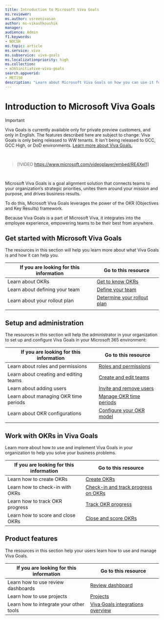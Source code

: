 ```yaml
---
title: Introduction to Microsoft Viva Goals
ms.reviewer: 
ms.author: vsreenivasan
author: ms-vikashkoushik
manager: 
audience: Admin
f1.keywords:
- NOCSH
ms.topic: article
ms.service: viva
ms.subservice: viva-goals
ms.localizationpriority: high
ms.collection:  
- m365initiative-viva-goals  
search.appverid:
- MET150
description: "Learn about Microsoft Viva Goals on how you can use it for organizing and tracking individual and organizational goals."
---
```


# Introduction to Microsoft Viva Goals


> [!IMPORTANT]
> Viva Goals is currently available only for private preview customers, and only in English. The features described here are subject to change. Viva Goals is only being released to WW tenants. It isn't being released to GCC, GCC High, or DoD environments. [Learn more about Viva Goals.](https://go.microsoft.com/fwlink/?linkid=2189933)

</br>

> [!VIDEO https://www.microsoft.com/videoplayer/embed/RE4XeI1]  

</br>

Microsoft Viva Goals is a goal alignment solution that connects teams to your organization’s strategic priorities, unites them around your mission and purpose, and drives business results. 

To do this, Microsoft Viva Goals leverages the power of the OKR (Objectives and Key Results) framework. 

Because Viva Goals is a part of Microsoft Viva, it integrates into the employee experience, empowering teams to be their best from anywhere. 

## Get started with Microsoft Viva Goals

The resources in this section will help you learn more about what Viva Goals is and how it can help you.

|If you are looking for this information  |Go to this resource  |
|---------|---------|
|Learn about OKRs     |[Get to know OKRs](/viva/goals/get-to-know-okrs)        |
|Learn about defining your team |[Define your team](/viva/goals/define-your-team) |
|Learn about your rollout plan     |[Determine your rollout plan](/viva/goals/determine-your-rollout-plan)         |
|   |         |

## Setup and administration

The resources in this section will help the administrator in your organization to set up and configure Viva Goals in your Microsoft 365 environment:

|If you are looking for this information  |Go to this resource  |
|---------|---------|
|Learn about roles and permissions     |[Roles and permissions](/viva/goals/roles-permissions-in-viva-goals)         |
|Learn about creating and editing teams     |[Create and edit teams](/viva/goals/create-and-edit-teams-and-subteams)         |
|Learn about adding users    |[Invite and remove users](/viva/goals/inviting-and-removing-a-user)       |
|Learn about managing OKR time periods   |[Manage OKR time periods](/viva/goals/managing-okr-time-periods)         |
|Learn about OKR configurations   |[Configure your OKR model](/viva/goals/configure-okr-model)     |
|   |         |

## Work with OKRs in Viva Goals

Learn more about how to use and implement Viva Goals in your organization to help you solve your business problems. 

|If you are looking for this information  |Go to this resource  |
|---------|---------|
|Learn how to create OKRs     |[Create OKRs](/viva/goals/creating-okrs)         |
|Learn how to check-in with OKRs| [Check-in and track progress on OKRs](/viva/goals/okr-check-ins)        |
|Learn how to track OKR progress  |[Track OKR progress](/viva/goals/track-okr-progress-status)    |   
|Learn how to score and close OKRs|[Close and score OKRs](/viva/goals/closing-and-scoring)       |


## Product features 

The resources in this section help your users learn how to use and manage Viva Goals. 

|If you are looking for this information  |Go to this resource  |
|---------|---------|
|Learn how to use review dashboards     |[Review dashboard](/viva/goals/review-dashboard)         |
|Learn how to use projects|[Projects](/viva/goals/projects)         |
|Learn how to integrate your other tools| [Viva Goals integrations overview](/viva/goals/integrations-overview)        |


